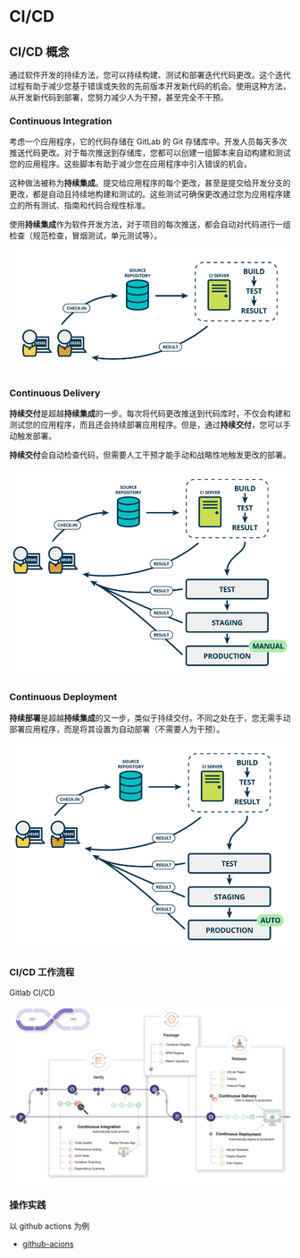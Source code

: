 # CI/CD

## CI/CD 概念

通过软件开发的持续方法，您可以持续构建、测试和部署迭代代码更改。这个迭代过程有助于减少您基于错误或失败的先前版本开发新代码的机会。使用这种方法，从开发新代码到部署，您努力减少人为干预，甚至完全不干预。

### Continuous Integration

考虑一个应用程序，它的代码存储在 GitLab 的 Git 存储库中。开发人员每天多次推送代码更改。对于每次推送到存储库，您都可以创建一组脚本来自动构建和测试您的应用程序。这些脚本有助于减少您在应用程序中引入错误的机会。

这种做法被称为**持续集成**。提交给应用程序的每个更改，甚至是提交给开发分支的更改，都是自动且持续地构建和测试的。这些测试可确保更改通过您为应用程序建立的所有测试、指南和代码合规性标准。

使用**持续集成**作为软件开发方法，对于项目的每次推送，都会自动对代码进行一组检查（规范检查，冒烟测试，单元测试等）。

![ci](./assets/cicd-01.png)

### Continuous Delivery

**持续交付**是超越**持续集成**的一步。每次将代码更改推送到代码库时，不仅会构建和测试您的应用程序，而且还会持续部署应用程序。但是，通过**持续交付**，您可以手动触发部署。

**持续交付**会自动检查代码，但需要人工干预才能手动和战略性地触发更改的部署。

![cd](./assets/cicd-02.png)

### Continuous Deployment

**持续部署**是超越**持续集成**的又一步，类似于持续交付。不同之处在于，您无需手动部署应用程序，而是将其设置为自动部署（不需要人为干预）。

![cd](./assets/cicd-03.png)

### CI/CD 工作流程

<!-- ![old CICD-Workflow](./assets/gitlab_workflow_example.png) -->

Gitlab CI/CD

![gitlab-CICD-workflow](./assets/gitlab_workflow_example_extended_v12_3.png)

### 操作实践

以 github actions 为例

- [github-acions](./github-actions.md)
